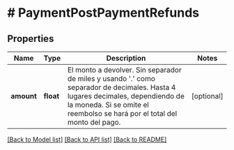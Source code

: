 # # PaymentPostPaymentRefunds

## Properties

Name | Type | Description | Notes
------------ | ------------- | ------------- | -------------
**amount** | **float** | El monto a devolver. Sin separador de miles y usando &#39;.&#39; como separador de decimales. Hasta 4 lugares decimales, dependiendo de la moneda. Si se omite el reembolso se hará por el total del monto del pago. | [optional]

[[Back to Model list]](../../README.md#models) [[Back to API list]](../../README.md#endpoints) [[Back to README]](../../README.md)
